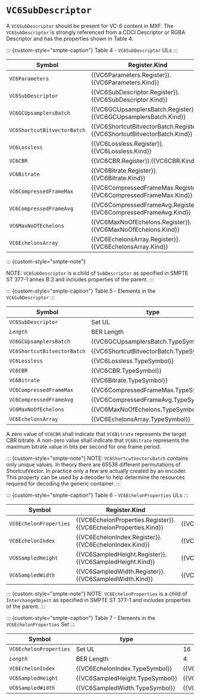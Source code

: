 # `VC6SubDescriptor`

A `VC6SubDescriptor` should be present for VC-6 content in MXF. The
`VC6SubDescriptor` is strongly referenced from a CDCI Descriptor or RGBA
Descriptor and has the properties shown in Table 4.

::: {custom-style="smpte-caption"}
Table 4 - `VC6SubDescriptor` ULs
:::

| Symbol                      | Register.Kind                                                             | Item UL                          |
|-----------------------------|---------------------------------------------------------------------------|----------------------------------|
| `VC6Parameters`             | {{VC6Parameters.Register}}.{{VC6Parameters.Kind}}                         | {{VC6Parameters.UL}}             |
| `VC6SubDescriptor`          | {{VC6SubDescriptor.Register}}.{{VC6SubDescriptor.Kind}}                   | {{VC6SubDescriptor.UL}}          |
| `VC6GCUpsamplersBatch`      | {{VC6GCUpsamplersBatch.Register}}.{{VC6GCUpsamplersBatch.Kind}}           | {{VC6GCUpsamplersBatch.UL}}      |
| `VC6ShortcutBitvectorBatch` | {{VC6ShortcutBitvectorBatch.Register}}.{{VC6ShortcutBitvectorBatch.Kind}} | {{VC6ShortcutBitvectorBatch.UL}} |
| `VC6Lossless`               | {{VC6Lossless.Register}}.{{VC6Lossless.Kind}}                             | {{VC6Lossless.UL}}               |
| `VC6CBR`                    | {{VC6CBR.Register}}.{{VC6CBR.Kind}}                                       | {{VC6CBR.UL}}                    |
| `VC6Bitrate`                | {{VC6Bitrate.Register}}.{{VC6Bitrate.Kind}}                               | {{VC6Bitrate.UL}}                |
| `VC6CompressedFrameMax`     | {{VC6CompressedFrameMax.Register}}.{{VC6CompressedFrameMax.Kind}}         | {{VC6CompressedFrameMax.UL}}     |
| `VC6CompressedFrameAvg`     | {{VC6CompressedFrameAvg.Register}}.{{VC6CompressedFrameAvg.Kind}}         | {{VC6CompressedFrameAvg.UL}}     |
| `VC6MaxNoOfEchelons`        | {{VC6MaxNoOfEchelons.Register}}.{{VC6MaxNoOfEchelons.Kind}}               | {{VC6MaxNoOfEchelons.UL}}        |
| `VC6EchelonsArray`          | {{VC6EchelonsArray.Register}}.{{VC6EchelonsArray.Kind}}                   | {{VC6EchelonsArray.UL}}          |

::: {custom-style="smpte-note"}

NOTE: `VC6SubDescriptor` is a child of `SubDescriptor` as specified in SMPTE ST
377-1 annex B.3 and includes properties of the parent.
:::

::: {custom-style="smpte-caption"}
Table 5 - Elements in the `VC6SubDescriptor`
:::

| Symbol                      | type                                     | Len                                  | Req? | Meaning                                  |
|-----------------------------|------------------------------------------|--------------------------------------|------| -----------------------------------------|
| `VC6SubDescriptor`          | Set UL                                   | 16                                   | Req  | {{VC6SubDescriptor.Definition}}          |
| _`Length`_                  | BER Length                               | 4                                    | Req  | Set Length                               |
| `VC6GCUpsamplersBatch`      | {{VC6GCUpsamplersBatch.TypeSymbol}}      | 8 + 16n                              | Opt  | {{VC6GCUpsamplersBatch.Definition}}      |
| `VC6ShortcutBitvectorBatch` | {{VC6ShortcutBitvectorBatch.TypeSymbol}} | 8 + 16n                              | Opt  | {{VC6ShortcutBitvectorBatch.Definition}} |
| `VC6Lossless`               | {{VC6Lossless.TypeSymbol}}               | {{VC6Lossless.TypeSize}}             | Opt  | {{VC6Lossless.Definition}}               |
| `VC6CBR`                    | {{VC6CBR.TypeSymbol}}                    | {{VC6CBR.TypeSize}}                  | Opt  | {{VC6CBR.Definition}}                    |
| `VC6Bitrate`                | {{VC6Bitrate.TypeSymbol}}                | {{VC6Bitrate.TypeSize}}              | Opt  | {{VC6Bitrate.Definition}}                |
| `VC6CompressedFrameMax`     | {{VC6CompressedFrameMax.TypeSymbol}}     | {{VC6CompressedFrameMax.TypeSize}}   | Opt  | {{VC6CompressedFrameMax.Definition}}     |
| `VC6CompressedFrameAvg`     | {{VC6CompressedFrameAvg.TypeSymbol}}     | {{VC6CompressedFrameAvg.TypeSize}}   | Opt  | {{VC6CompressedFrameAvg.Definition}}     |
| `VC6MaxNoOfEchelons`        | {{VC6MaxNoOfEchelons.TypeSymbol}}        | {{VC6MaxNoOfEchelons.TypeSize}}      | Opt  | {{VC6MaxNoOfEchelons.Definition}}        |
| `VC6EchelonsArray`          | {{VC6EchelonsArray.TypeSymbol}}          | 8 + 16n                              | Opt  | {{VC6EchelonsArray.Definition}}          |

A zero value of `VC6CBR` shall indicate that `VC6Bitrate` represents the target
CBR bitrate. A non-zero value shall indicate that `VC6Bitrate` represents the
maximum bitrate value in bits per second for one frame period.

::: {custom-style="smpte-note"}
NOTE: `VC6ShortcutVectorsBatch` contains only unique values. In theory there are
65536 different permutations of ShortcutVector. In practice only a few are
actually created by an encoder. This property can be used by a decoder to help
determine the resources required for decoding the generic container.
:::

::: {custom-style="smpte-caption"}
Table 6 - `VC6EchelonProperties` ULs
:::

| Symbol                 | Register.Kind                                                   | Item UL                     |
| -----------------------|---------------------------------------------------------------- |-----------------------------|
| `VC6EchelonProperties` | {{VC6EchelonProperties.Register}}.{{VC6EchelonProperties.Kind}} | {{VC6EchelonProperties.UL}} |
| `VC6EchelonIndex`      | {{VC6EchelonIndex.Register}}.{{VC6EchelonIndex.Kind}}           | {{VC6EchelonIndex.UL}}      |
| `VC6SampledHeight`     | {{VC6SampledHeight.Register}}.{{VC6SampledHeight.Kind}}         | {{VC6SampledHeight.UL}}     |
| `VC6SampledWidth`      | {{VC6SampledWidth.Register}}.{{VC6SampledWidth.Kind}}           | {{VC6SampledWidth.UL}}      |

::: {custom-style="smpte-note"}
NOTE: `VC6EchelonProperties` is a child of `InterchangeObject` as specified in
SMPTE ST 377-1 and includes properties of the parent.
:::

::: {custom-style="smpte-caption"}
Table 7 - Elements in the `VC6EchelonProperties` Set
:::

| Symbol                 | type                            | Len                           | Req? | Meaning                             |
| -----------------------|---------------------------------|-------------------------------|------|-------------------------------------|
| `VC6EchelonProperties` | Set UL                          | 16                            | Req  | {{VC6EchelonProperties.Definition}} |
| _`Length`_             | BER Length                      | 4                             | Req  | Set Length                          |
| `VC6EchelonIndex`      | {{VC6EchelonIndex.TypeSymbol}}  | {{VC6EchelonIndex.TypeSize}}  | Req  | {{VC6EchelonIndex.Definition}}      |
| `VC6SampledHeight`     | {{VC6SampledHeight.TypeSymbol}} | {{VC6SampledHeight.TypeSize}} | Req  | {{VC6SampledHeight.Definition}}     |
| `VC6SampledWidth`      | {{VC6SampledWidth.TypeSymbol}}  | {{VC6SampledWidth.TypeSize}}  | Req  | {{VC6SampledWidth.Definition}}      |
